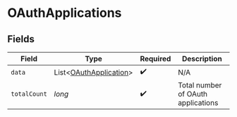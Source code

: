 # OAuthApplications


## Fields

| Field                                                                 | Type                                                                  | Required                                                              | Description                                                           |
| --------------------------------------------------------------------- | --------------------------------------------------------------------- | --------------------------------------------------------------------- | --------------------------------------------------------------------- |
| `data`                                                                | List<[OAuthApplication](../../models/components/OAuthApplication.md)> | :heavy_check_mark:                                                    | N/A                                                                   |
| `totalCount`                                                          | *long*                                                                | :heavy_check_mark:                                                    | Total number of OAuth applications<br/>                               |